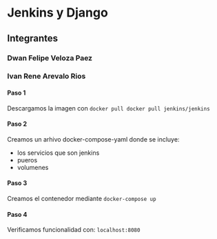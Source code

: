 # Jenkins y Django

## Integrantes

### Dwan Felipe Veloza Paez
### Ivan Rene Arevalo Rios

#### Paso 1
Descargamos la imagen con `docker pull docker pull jenkins/jenkins`
#### Paso 2
Creamos un arhivo docker-compose-yaml donde se incluye:
* los servicios que son jenkins
* pueros
* volumenes

#### Paso 3
Creamos el contenedor mediante `docker-compose up`

#### Paso 4
Verificamos funcionalidad con: `localhost:8080`
